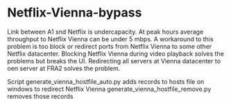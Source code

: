 # Netflix-Vienna-bypass
Link between A1 snd Netflix is undercapacity. At peak hours average throughput to Netflix Vienna can be under 5 mbps. A workaround to this problem is too block or redirect ports from Netflix Vienna to some other Netflix datacenter. Blocking Netflix Vienna during video playback solves the problems but breaks the UI. Redirecting all servers at Vienna datacenter to oen server at FRA2 solves the problem.

Script 
generate_vienna_hostfile_auto.py adds records to hosts file on windows to redirect Netflix Vienna
generate_vienna_hostfile_remove.py removes those records 

